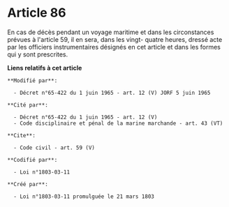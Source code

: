 # Article 86

En cas de décès pendant un voyage maritime et dans les circonstances prévues à l'article 59, il en sera, dans les vingt-
quatre heures, dressé acte par les officiers instrumentaires désignés en cet article et dans les formes qui y sont
prescrites.

**Liens relatifs à cet article**

	**Modifié par**:

	  - Décret n°65-422 du 1 juin 1965 - art. 12 (V) JORF 5 juin 1965

	**Cité par**:

	  - Décret n°65-422 du 1 juin 1965 - art. 12 (V)
	  - Code disciplinaire et pénal de la marine marchande - art. 43 (VT)

	**Cite**:

	  - Code civil - art. 59 (V)

	**Codifié par**:

	  - Loi n°1803-03-11

	**Créé par**:

	  - Loi n°1803-03-11 promulguée le 21 mars 1803
